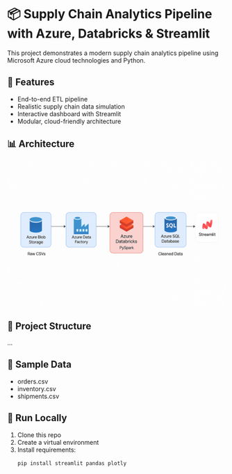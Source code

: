 # 📦 Supply Chain Analytics Pipeline with Azure, Databricks & Streamlit

This project demonstrates a modern supply chain analytics pipeline using Microsoft Azure cloud technologies and Python.

## 🚀 Features
- End-to-end ETL pipeline
- Realistic supply chain data simulation
- Interactive dashboard with Streamlit
- Modular, cloud-friendly architecture

## 📊 Architecture
![Architecture](architecture_diagram.png)

## 📂 Project Structure
...
## 📁 Sample Data
- orders.csv
- inventory.csv
- shipments.csv

## 🧪 Run Locally
1. Clone this repo
2. Create a virtual environment
3. Install requirements:
   ```bash
   pip install streamlit pandas plotly
